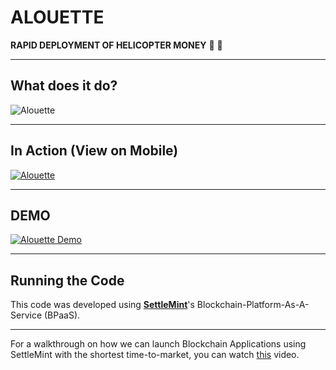 # ALOUETTE
**RAPID DEPLOYMENT OF HELICOPTER MONEY** :helicopter: :money_with_wings: 

___
## What does it do?

![Alouette](https://github.com/alouette-admin/alouette-app/blob/master/images/alouette-flow.png "Alouette Helicopter Money")

___
## In Action (View on Mobile)

[![Alouette](https://github.com/alouette-admin/alouette-app/blob/master/images/alouette.ico "Alouette Helicopter Money")](https://hellicopter.bubbleapps.io)

___
## DEMO

[![Alouette Demo](http://img.youtube.com/vi/BNF1fHBCGi0/0.jpg)](http://www.youtube.com/watch?v=BNF1fHBCGi0)

___
## Running the Code

This code was developed using [**SettleMint**](https://settlemint.com)'s Blockchain-Platform-As-A-Service (BPaaS).

___
For a walkthrough on how we can launch Blockchain Applications using SettleMint with the shortest time-to-market, you can watch [this](https://www.youtube.com/watch?v=yN9pe9k_NfA) video.
